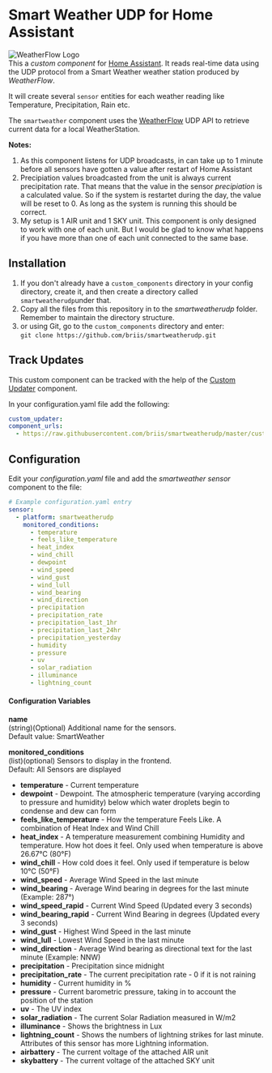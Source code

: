 # Smart Weather UDP for Home Assistant
![WeatherFlow Logo](https://github.com/briis/hass-SmartWeather/blob/master/images/weatherflow.png)<br>
This a *custom component* for [Home Assistant](https://www.home-assistant.io/). It reads real-time data using the UDP protocol from a Smart Weather weather station produced by *WeatherFlow*.

It will create several `sensor` entities for each weather reading like Temperature, Precipitation, Rain etc. 

The `smartweather` component uses the [WeatherFlow](https://weatherflow.github.io/SmartWeather/api/udp/v105/) UDP API to retrieve current data for a local WeatherStation.

**Notes:** 
1. As this component listens for UDP broadcasts, in can take up to 1 minute before all sensors have gotten a value after restart of Home Assistant
2. Precipiation values broadcasted from the unit is always current precipitation rate. That means that the value in the sensor *precipiation* is a calculated value. So if the system is restartet during the day, the value will be reset to 0. As long as the system is running this should be correct.
3. My setup is 1 AIR unit and 1 SKY unit. This component is only designed to work with one of each unit. But I would be glad to know what happens if you have more than one of each unit connected to the same base.

## Installation
1. If you don't already have a `custom_components` directory in your config directory, create it, and then create a directory called `smartweatherudp`under that.
2. Copy all the files from this repository in to the *smartweatherudp* folder. Remember to maintain the directory structure.
3. or using Git, go to the `custom_components` directory and enter:<br>
`git clone https://github.com/briis/smartweatherudp.git`

## Track Updates
This custom component can be tracked with the help of the [Custom Updater](https://github.com/custom-components/custom_updater) component.

In your configuration.yaml file add the following:
```yaml
custom_updater:
component_urls:
  - https://raw.githubusercontent.com/briis/smartweatherudp/master/custom_updater.json
```

## Configuration
Edit your *configuration.yaml* file and add the *smartweather sensor* component to the file:
```yaml
# Example configuration.yaml entry
sensor:
  - platform: smartweatherudp
    monitored_conditions:
      - temperature
      - feels_like_temperature
      - heat_index
      - wind_chill
      - dewpoint
      - wind_speed
      - wind_gust
      - wind_lull
      - wind_bearing
      - wind_direction
      - precipitation
      - precipitation_rate
      - precipitation_last_1hr
      - precipitation_last_24hr
      - precipitation_yesterday
      - humidity
      - pressure
      - uv
      - solar_radiation
      - illuminance
      - lightning_count
```
#### Configuration Variables
**name**<br>
(string)(Optional) Additional name for the sensors.<br>
Default value: SmartWeather

**monitored_conditions**<br>
(list)(optional) Sensors to display in the frontend.<br>
Default: All Sensors are displayed
* **temperature** - Current temperature
* **dewpoint** - Dewpoint. The atmospheric temperature (varying according to pressure and humidity) below which water droplets begin to condense and dew can form
* **feels_like_temperature** - How the temperature Feels Like. A combination of Heat Index and Wind Chill
* **heat_index** - A temperature measurement combining Humidity and temperature. How hot does it feel. Only used when temperature is above 26.67°C (80°F)
* **wind_chill** - How cold does it feel. Only used if temperature is below 10°C (50°F)
* **wind_speed** - Average Wind Speed in the last minute
* **wind_bearing** - Average Wind bearing in degrees for the last minute (Example: 287°)
* **wind_speed_rapid** - Current Wind Speed (Updated every 3 seconds)
* **wind_bearing_rapid** - Current Wind Bearing in degrees (Updated every 3 seconds)
* **wind_gust** - Highest Wind Speed in the last minute
* **wind_lull** - Lowest Wind Speed in the last minute
* **wind_direction** - Average Wind bearing as directional text for the last minute (Example: NNW)
* **precipitation** - Precipitation since midnight
* **precipitation_rate** - The current precipitation rate - 0 if it is not raining
* **humidity** - Current humidity in %
* **pressure** - Current barometric pressure, taking in to account the position of the station
* **uv** - The UV index
* **solar_radiation** - The current Solar Radiation measured in W/m2
* **illuminance** - Shows the brightness in Lux
* **lightning_count** - Shows the numbers of lightning strikes for last minute. Attributes of this sensor has more Lightning information.
* **airbattery** - The current voltage of the attached AIR unit
* **skybattery** - The current voltage of the attached SKY unit

